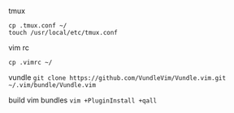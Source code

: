 tmux
```
cp .tmux.conf ~/
touch /usr/local/etc/tmux.conf
```
vim rc
```
cp .vimrc ~/
```
vundle
`git clone https://github.com/VundleVim/Vundle.vim.git ~/.vim/bundle/Vundle.vim`

build vim bundles
`vim +PluginInstall +qall`
